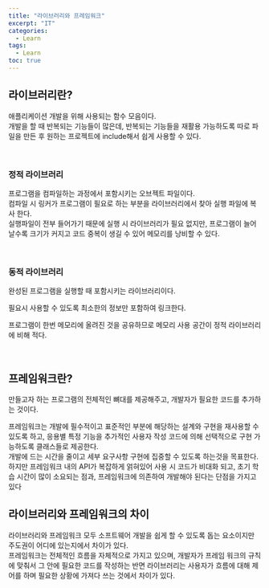 ```yaml
---
title: "라이브러리와 프레임워크"
excerpt: "IT"
categories: 
  - Learn
tags: 
  - Learn
toc: true
---
```



## 라이브러리란?

애플리케이션 개발을 위해 사용되는 함수 모음이다.<br>
개발을 할 때 반복되는 기능들이 많은데, 반복되는 기능들을 재활용 가능하도록 따로 파일을 만든 후 원하는 프로젝트에 include해서 쉽게 사용할 수 있다.<br>

<br>

### 정적 라이브러리

프로그램을 컴파일하는 과정에서 포함시키는 오브젝트 파일이다.<br>
컴파일 시 링커가 프로그램이 필요로 하는 부분을 라이브러리에서 찾아 실행 파일에 복사 한다.<br>
실행파일이 전부 들어가기 때문에 실행 시 라이브러리가 필요 없지만, 프로그램이 늘어날수록 크기가 커지고 코드 중복이 생길 수 있어 메모리를 낭비할 수 있다.<br>


<br>

### 동적 라이브러리

완성된 프로그램을 실행할 때 포함시키는 라이브러리이다.<br>

필요시 사용할 수 있도록 최소한의 정보만 포함하여 링크한다.<br>

프로그램이 한번 메모리에 올려진 것을 공유하므로 메모리 사용 공간이 정적 라이브러리에 비해 적다.<br>

<br>

## 프레임워크란?

만들고자 하는 프로그램의 전체적인 뼈대를 제공해주고, 개발자가 필요한 코드를 추가하는 것이다.<br>

프레임워크는 개발에 필수적이고 표준적인 부분에 해당하는 설계와 구현을 재사용할 수 있도록 하고, 응용별 특정 기능을 추가적인 사용자 작성 코드에 의해 선택적으로 구현 가능하도록 클래스들로 제공한다.<br>
개발에 드는 시간을 줄이고 세부 요구사항 구현에 집중할 수 있도록 하는것을 목표한다.<br>
하지만 프레임워크 내의 API가 복잡하게 얽혀있어 사용 시 코드가 비대화 되고, 초기 학습 시간이 많이 소요되는 점과, 프레임워크에 의존하여 개발해야 된다는 단점을 가지고 있다<br>



## 라이브러리와 프레임워크의 차이

라이브러리와 프레임워크 모두 소프트웨어 개발을 쉽게 할 수 있도록 돕는 요소이지만 주도권이 어디에 있는지에서 차이가 있다.<br>
프레임워크는 전체적인 흐름을 자체적으로 가지고 있으며, 개발자가 프레임 워크의 규칙에 맞춰서 그 안에 필요한 코드를 작성하는 반면 라이브러리는 사용자가 흐름에 대해 제어를 하며 필요한 상황에 가져다 쓰는 것에서 차이가 있다.<br>

<br><br>



